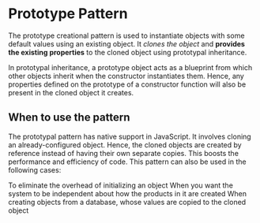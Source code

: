 # Prototype Pattern
The prototype creational pattern is used to instantiate objects with some default values using an existing object. It *clones the object* and __provides the existing properties__ to the cloned object using prototypal inheritance.

In prototypal inheritance, a prototype object acts as a blueprint from which other objects inherit when the constructor instantiates them. Hence, any properties defined on the prototype of a constructor function will also be present in the cloned object it creates.

## When to use the pattern
The prototypal pattern has native support in JavaScript. It involves cloning an already-configured object. Hence, the cloned objects are created by reference instead of having their own separate copies. This boosts the performance and efficiency of code. This pattern can also be used in the following cases:

To eliminate the overhead of initializing an object
When you want the system to be independent about how the products in it are created
When creating objects from a database, whose values are copied to the cloned object